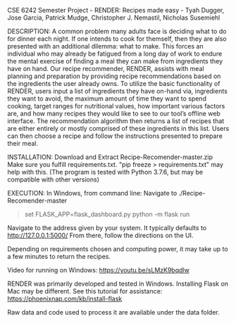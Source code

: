 CSE 6242 Semester Project - RENDER: Recipes made easy - Tyah Dugger, Jose Garcia, Patrick Mudge, Christopher J. Nemastil, Nicholas Susemiehl 

DESCRIPTION:
A common problem many adults face is deciding what to do for dinner each night. If one intends to cook for themself, then they are also presented with an additional dilemma: what to make. This forces an individual who may already be fatigued from a long day of work to endure the mental exercise of finding a meal they can make from ingredients they have on hand. Our recipe recommender, RENDER, assists with meal planning and preparation by providing recipe recommendations based on the ingredients the user already owns. To utilize the basic functionality of RENDER, users input a list of ingredients they have on-hand via, ingredients they want to avoid, the maximum amount of time they want to spend cooking, target ranges for nutritional values, how important various factors are, and how many recipes they would like to see to our tool’s offline web interface. The recommendation algorithm then returns a list of recipes that are either entirely or mostly comprised of these ingredients in this list. Users can then choose a recipe and follow the instructions presented to prepare their meal. 

INSTALLATION:
Download and Extract Recipe-Recomender-master.zip
Make sure you fulfill requirements.txt.  "pip freeze > requirements.txt" may help with this.
(The program is tested with Python 3.7.6, but may be compatible with other versions)

EXECUTION:
In Windows, from command line:
Navigate to ./Recipe-Recomender-master
>set FLASK_APP=flask_dashboard.py
>python -m flask run

Navigate to the address given by your system.  It typically defaults to http://127.0.0.1:5000/
From there, follow the directions on the UI.

Depending on requirements chosen and computing power, it may take up to a few minutes to return the recipes.

Video for running on Windows: https://youtu.be/sLMzK9bqdlw

RENDER was primarily developed and tested in Windows. Installing Flask on Mac may be different. See this tutorial for assistance: https://phoenixnap.com/kb/install-flask

Raw data and code used to process it are available under the data folder.